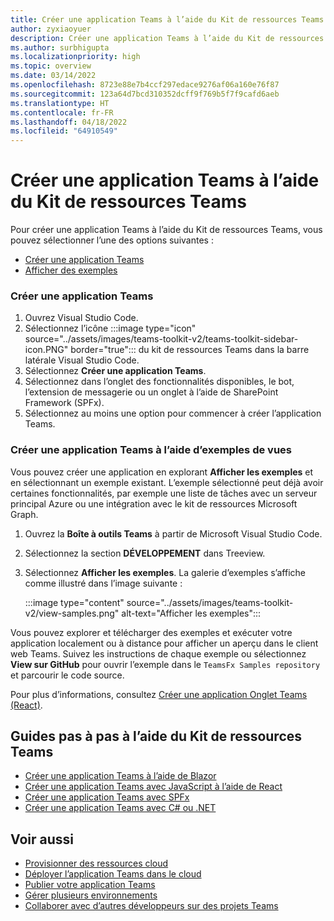 ```yaml
---
title: Créer une application Teams à l’aide du Kit de ressources Teams
author: zyxiaoyuer
description: Créer une application Teams à l’aide du Kit de ressources Teams
ms.author: surbhigupta
ms.localizationpriority: high
ms.topic: overview
ms.date: 03/14/2022
ms.openlocfilehash: 8723e88e7b4ccf297edace9276af06a160e76f87
ms.sourcegitcommit: 123a64d7bcd310352dcff9f769b5f7f9cafd6aeb
ms.translationtype: HT
ms.contentlocale: fr-FR
ms.lasthandoff: 04/18/2022
ms.locfileid: "64910549"
---
```

# <a name="create-a-new-teams-app-using-teams-toolkit"></a>Créer une application Teams à l’aide du Kit de ressources Teams

Pour créer une application Teams à l’aide du Kit de ressources Teams, vous pouvez sélectionner l’une des options suivantes :

* [Créer une application Teams](create-new-project.md#create-a-new-teams-app)
* [Afficher des exemples](create-new-project.md#create-a-new-teams-app-using-view-samples)

### <a name="create-a-new-teams-app"></a>Créer une application Teams

1. Ouvrez Visual Studio Code.
1. Sélectionnez l’icône :::image type="icon" source="../assets/images/teams-toolkit-v2/teams-toolkit-sidebar-icon.PNG" border="true"::: du kit de ressources Teams dans la barre latérale Visual Studio Code.
1. Sélectionnez **Créer une application Teams**.
1. Sélectionnez dans l’onglet des fonctionnalités disponibles, le bot, l’extension de messagerie ou un onglet à l’aide de SharePoint Framework (SPFx). 
1. Sélectionnez au moins une option pour commencer à créer l’application Teams.

### <a name="create-a-new-teams-app-using-view-samples"></a>Créer une application Teams à l’aide d’exemples de vues

Vous pouvez créer une application en explorant **Afficher les exemples** et en sélectionnant un exemple existant. L’exemple sélectionné peut déjà avoir certaines fonctionnalités, par exemple une liste de tâches avec un serveur principal Azure ou une intégration avec le kit de ressources Microsoft Graph.

 1. Ouvrez la **Boîte à outils Teams** à partir de Microsoft Visual Studio Code.
 1. Sélectionnez la section **DÉVELOPPEMENT** dans Treeview.
 1. Sélectionnez **Afficher les exemples**. La galerie d’exemples s’affiche comme illustré dans l’image suivante :

    :::image type="content" source="../assets/images/teams-toolkit-v2/view-samples.png" alt-text="Afficher les exemples":::

Vous pouvez explorer et télécharger des exemples et exécuter votre application localement ou à distance pour afficher un aperçu dans le client web Teams. Suivez les instructions de chaque exemple ou sélectionnez **View sur GitHub** pour ouvrir l’exemple dans le `TeamsFx Samples repository` et parcourir le code source.

Pour plus d’informations, consultez [Créer une application Onglet Teams (React)](/microsoftteams/platform/sbs-gs-javascript?tabs=vscode%2Cvsc%2Cviscode%2Cvcode&tutorial-step=2).

## <a name="step-by-step-guides-using-teams-toolkit"></a>Guides pas à pas à l’aide du Kit de ressources Teams

* [Créer une application Teams à l’aide de Blazor](../sbs-gs-blazorupdate.yml)
* [Créer une application Teams avec JavaScript à l’aide de React](../sbs-gs-javascript.yml)
* [Créer une application Teams avec SPFx](../sbs-gs-spfx.yml)
* [Créer une application Teams avec C# ou .NET](../sbs-gs-csharp.yml)

## <a name="see-also"></a>Voir aussi

* [Provisionner des ressources cloud](provision.md)
* [Déployer l’application Teams dans le cloud](deploy.md)
* [Publier votre application Teams](TeamsFx-collaboration.md)
* [Gérer plusieurs environnements](TeamsFx-multi-env.md)
* [Collaborer avec d’autres développeurs sur des projets Teams](TeamsFx-collaboration.md)